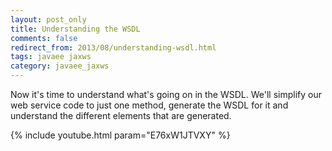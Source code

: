 ```yaml
---           
layout: post_only
title: Understanding the WSDL
comments: false
redirect_from: 2013/08/understanding-wsdl.html
tags: javaee jaxws
category: javaee_jaxws
---
```


Now it's time to understand what's going on in the WSDL. We'll simplify our web service code to just one method, generate the WSDL for it and  understand the different elements that are generated. 

{% include youtube.html param="E76xW1JTVXY" %}